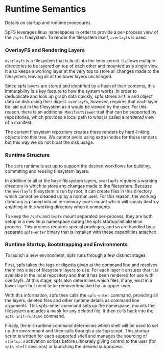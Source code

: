 # Runtime Semantics

Details on startup and runtime procedures.

SpFS leverages linux namespaces in order to provide a per-process view of the `/spfs` filesystem. To render the filesystem itself, `overlayfs` is used.

### OverlayFS and Rendering Layers

`overlayfs` is a filesystem that is built into the linux kernel. It allows multiple directories to be layered on top of each other and mounted as a single view. It also keeps a working layer at the very top to store all changes made to the filesystem, leaving all of the lower layers unchanged.

Since spfs layers are stored and identified by a hash of their contents, this immutability is a key feature to how the system works. In order to deduplicate and look up graph data quickly, spfs stores all file and object data on disk using their digest. `overlayfs`, however, requires that each layer be laid out in the filesystem as it would be viewed by the user. For this reason, there is an additional `ManifestViewer` trait that can be supported by repositories, which provides a local path to what is called a _rendered_ view of a manifest.

The current filesystem repository creates these renders by hard-linking objects into this tree. We cannot avoid using extra inodes for these renders but this way we do not bloat the disk usage.

### Runtime Structure

The spfs runtime is set up to support the desired workflows for building, committing and reusing filesystem layers.

In addition to all of the base filesystem layers, `overlayfs` requires a working directory in which to store any changes made to the filesystem. Because the `overlayfs` filesystem is run by root, it can create files in this directory which cannot be cleaned up by a normal user. For this reason, the working directory is placed into an in-memory `tmpfs` mount which will simply destroy anything in this working directory when it unmounts.

To keep the `/spfs` and `tmpfs` mount separated per-process, they are both setup in a new linux namespace during the spfs startup/initialization process. This process requires special privileges, and so are handled by a separate `spfs-enter` binary that is installed with these capabilities attached.

### Runtime Startup, Bootstrapping and Environments

To launch a new environment, spfs runs through a few distinct stages:

First, spfs takes the tags or digests given at the command line and resolves them into a set of filesystem layers to use. For each layer it ensures that it is available in the local repository and that it has been rendered for use with overlayfs. At this stage, spfs also determines which files, if any, exist in a lower layer but need to be removed/masked by an upper layer.

With this information, spfs then calls the `spfs-enter` command, providing all the layers, deleted files and other runtime details as command line arguments. This spfs-enter command sets up the namespace, mounts the filesystem and adds a mask for any deleted file. It then calls back into the `spfs init-runtime` command.

Finally, the init-runtime command determines which shell will be used to set up the environment and then calls through a startup script. This startup script is written for each supported shell and manages the sourcing of `startup.d` activation scripts before ultimately giving control to the user (for `spfs shell` sessions) or launching the desired subprocess.
